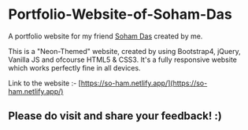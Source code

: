 # Portfolio-Website-of-Soham-Das
A portfolio website for my friend [Soham Das](https://github.com/So-ham) created by me.

This is a "Neon-Themed" website, created by using Bootstrap4, jQuery, Vanilla JS and ofcourse HTML5 & CSS3. It's a fully responsive website which works perfectly fine in all devices. 

Link to the website :-
[https://so-ham.netlify.app/](https://so-ham.netlify.app/)

## Please do visit and share your feedback! :)
